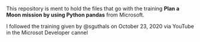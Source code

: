This repository is ment to hold the files that go with the training **Plan a Moon mission by using Python pandas** from Microsoft.

I followed the training given by @sguthals on October 23, 2020 via YouTube in the Microsot Developer cannel 
